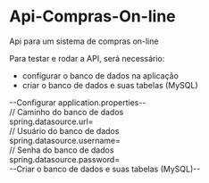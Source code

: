 # Api-Compras-On-line
Api para um sistema de compras on-line

 Para testar e rodar a API, será necessário:   
 
 - configurar o banco de dados na aplicação
 - criar o banco de dados e suas tabelas (MySQL)
 
 --Configurar application.properties--                                                                                                                                                           
        // Caminho do banco de dados                                                                                                                                                
        spring.datasource.url=                                                                                                                                                                                                                                            
        // Usuário do banco de dados                                                                                                                                                
        spring.datasource.username=                                                                                                                                                             
        // Senha do banco de dados                                                                                                                                                      
        spring.datasource.password=                                                                                                                                                          
 --Criar o banco de dados e suas tabelas (MySQL)--                                                                                                                                          
         
